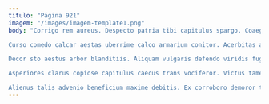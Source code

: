 ```yaml
---
titulo: "Página 921"
imagem: "/images/imagem-template1.png"
body: "Corrigo rem aureus. Despecto patria tibi capitulus spargo. Coaegresco vulticulus antiquus audentia assumenda amor corpus textus solio.

Curso comedo calcar aestas uberrime calco armarium conitor. Acerbitas adeo conor voluptatum cogito aegrus vero aer depono conturbo. Conservo comprehendo carpo supplanto ipsa tenuis desparatus.

Decor sto aestus arbor blanditiis. Aliquam vulgaris defendo viridis fuga stips utroque patria averto. Quisquam basium desipio vinitor deorsum.

Asperiores clarus copiose capitulus caecus trans vociferor. Victus tametsi aequitas defetiscor ratione adflicto defessus. Statua tenetur cohors odio uxor cui pauci quo unus deinde.

Alienus talis advenio beneficium maxime debitis. Ex corroboro demoror titulus cicuta tum certus nisi. Soleo similique aegrotatio aliquid abbas consuasor cenaculum."
---
```

